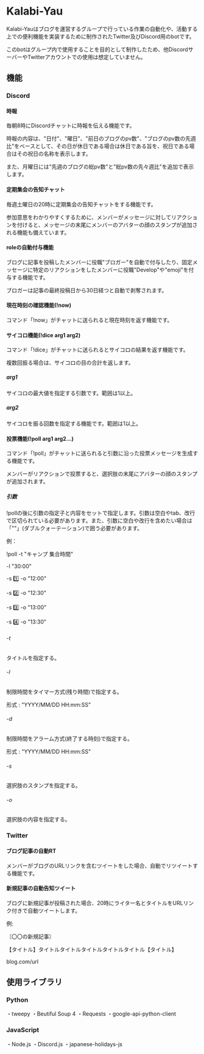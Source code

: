 # Kalabi-Yau

Kalabi-Yauはブログを運営するグループで行っている作業の自動化や、活動する上での便利機能を実装するために制作されたTwitter及びDiscord用のbotです。

このbotはグループ内で使用することを目的として制作したため、他DiscordサーバーやTwitterアカウントでの使用は想定していません。

## 機能

### Discord

#### 時報

毎朝8時にDiscordチャットに時報を伝える機能です。

時報の内容は、"日付"、"曜日"、"前日のブログのpv数"、"ブログのpv数の先週比"をベースとして、その日が休日である場合は休日である旨を、祝日である場合はその祝日の名称を表示します。

また、月曜日には"先週のブログの総pv数"と"総pv数の先々週比"を追加で表示します。

#### 定期集会の告知チャット

毎週土曜日の20時に定期集会の告知チャットをする機能です。

参加意思をわかりやすくするために、メンバーがメッセージに対してリアクションを付けると、メッセージの末尾にメンバーのアバターの顔のスタンプが追加される機能も備えています。

#### roleの自動付与機能

ブログに記事を投稿したメンバーに役職"ブロガー"を自動で付与したり、固定メッセージに特定のリアクションをしたメンバーに役職"Develop"や"emoji"を付与する機能です。

ブロガーは記事の最終投稿日から30日経つと自動で剥奪されます。

#### 現在時刻の確認機能(!now)

コマンド「!now」がチャットに送られると現在時刻を返す機能です。

#### サイコロ機能(!dice arg1 arg2)

コマンド「!dice」がチャットに送られるとサイコロの結果を返す機能です。

複数回振る場合は、サイコロの目の合計を返します。

##### arg1

サイコロの最大値を指定する引数です。範囲は1以上。

##### arg2

サイコロを振る回数を指定する機能です。範囲は1以上。

#### 投票機能(!poll arg1 arg2...)

コマンド「!poll」がチャットに送られると引数に沿った投票メッセージを生成する機能です。

メンバーがリアクションで投票すると、選択肢の末尾にアバターの顔のスタンプが追加されます。

##### 引数

!pollの後に引数の指定子と内容をセットで指定します。引数は空白やtab、改行で区切られている必要があります。また、引数に空白や改行を含めたい場合は「""」(ダブルクォーテーション)で囲う必要があります。

例：

!poll -t "キャンプ 集合時間"

-l "30:00"

-s :one: -o "12:00"

-s :two: -o "12:30"

-s :three: -o "13:00"

-s :four: -o "13:30"


###### -t

タイトルを指定する。

###### -l

制限時間をタイマー方式(残り時間)で指定する。

形式 : "YYYY/MM/DD HH:mm:SS"

###### -d

制限時間をアラーム方式(終了する時刻)で指定する。

形式 : "YYYY/MM/DD HH:mm:SS"

###### -s

選択肢のスタンプを指定する。

###### -o

選択肢の内容を指定する。

### Twitter

#### ブログ記事の自動RT

メンバーがブログのURLリンクを含むツイートをした場合、自動でリツイートする機能です。

#### 新規記事の自動告知ツイート

ブログに新規記事が投稿された場合、20時にライター名とタイトルをURLリンク付きで自動ツイートします。

例:

〘〇〇の新規記事〙

【タイトル】タイトルタイトルタイトルタイトルタイトル【タイトル】

blog.com/url

## 使用ライブラリ

### Python

・tweepy
・Beutiful Soup 4
・Requests
・google-api-python-client

### JavaScript

・Node.js
・Discord.js
・japanese-holidays-js
